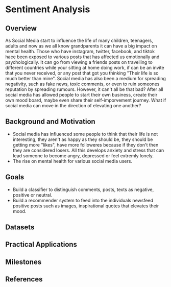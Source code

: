 # Sentiment Analysis

## Overview

As Social Media start to influence the life of many children, teenagers, adults and now as we all know grandparents it can have a big impact on mental health.  Those who have instagram, twitter, facebook, and tiktok hace been exposed to various posts that has affected us emotionally and psychologically.  It can go from viewing a friends posts on travelling to different countries while your sitting at home doing work, if can be an invite that you never received, or any post that got you thinking "Their life is so much better than mine".  Social media has also been a medium for spreading negativity, such as fake news, toxic comments, or even to ruin someones reputation by spreading rumours. However, it can't all be that bad? After all social media has allowed people to start their own business, create their own mood board, maybe even share their self-imporvement journey.  What if social media can move in the direction of elevating one another?

## Background and Motivation

* Social media has influenced some people to think that their life is not interesting, they aren't as happy as they should be, they should be getting more "likes", have more followeres because if they don't then they are considered losers.  All this develops anxiety and stress that can lead someone to become angry, depressed or feel extremly lonely.
* The rise on mental health for various social media users.

## Goals

* Build a classifier to distinguish comments, posts, texts as negative, positive or neutral.
* Build a recommender system to feed into the individuals newsfeed positive posts such as images, inspirational quotes that elevates their mood.

## Datasets

## Practical Applications

## Milestones

## References
